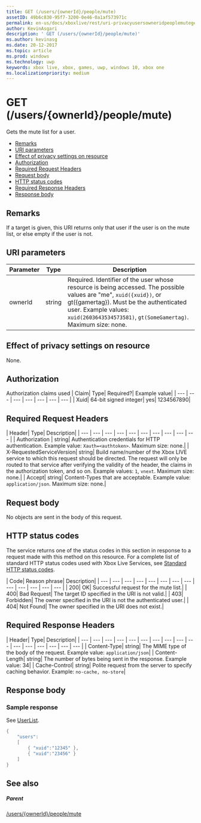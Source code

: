 ```yaml
---
title: GET (/users/{ownerId}/people/mute)
assetID: 49b6c830-95f7-3200-0e46-0a1af573971c
permalink: en-us/docs/xboxlive/rest/uri-privacyusersowneridpeoplemuteget.html
author: KevinAsgari
description: ' GET (/users/{ownerId}/people/mute)'
ms.author: kevinasg
ms.date: 20-12-2017
ms.topic: article
ms.prod: windows
ms.technology: uwp
keywords: xbox live, xbox, games, uwp, windows 10, xbox one
ms.localizationpriority: medium
---
```



# GET (/users/{ownerId}/people/mute)
Gets the mute list for a user.

  * [Remarks](#ID4EQ)
  * [URI parameters](#ID4EZ)
  * [Effect of privacy settings on resource](#ID4EEB)
  * [Authorization](#ID4ENB)
  * [Required Request Headers](#ID4ESC)
  * [Request body](#ID4EPE)
  * [HTTP status codes](#ID4E1E)
  * [Required Response Headers](#ID4E3G)
  * [Response body](#ID4ETAAC)

<a id="ID4EQ"></a>


## Remarks

If a target is given, this URI returns only that user if the user is on the mute list, or else empty if the user is not.

<a id="ID4EZ"></a>


## URI parameters

| Parameter| Type| Description|
| --- | --- | --- |
| ownerId| string| Required. Identifier of the user whose resource is being accessed. The possible values are "me", <code>xuid({xuid})</code>, or gt({gamertag}). Must be the authenticated user. Example values: <code>xuid(2603643534573581)</code>, <code>gt(SomeGamertag)</code>. Maximum size: none. |

<a id="ID4EEB"></a>


## Effect of privacy settings on resource

None.

<a id="ID4ENB"></a>


## Authorization

Authorization claims used | Claim| Type| Required?| Example value|
| --- | --- | --- | --- | --- | --- | --- |
| Xuid| 64-bit signed integer| yes| 1234567890|

<a id="ID4ESC"></a>


## Required Request Headers

| Header| Type| Description|
| --- | --- | --- | --- | --- | --- | --- | --- | --- | --- |
| Authorization | string| Authentication credentials for HTTP authentication. Example value: <code>Xauth=&lt;authtoken></code>. Maximum size: none.|
| X-RequestedServiceVersion| string| Build name/number of the Xbox LIVE service to which this request should be directed. The request will only be routed to that service after verifying the validity of the header, the claims in the authorization token, and so on. Example values: <code>1</code>, <code>vnext</code>. Maximum size: none.|
| Accept| string| Content-Types that are acceptable. Example value: <code>application/json</code>. Maximum size: none.|

<a id="ID4EPE"></a>


## Request body

No objects are sent in the body of this request.

<a id="ID4E1E"></a>


## HTTP status codes

The service returns one of the status codes in this section in response to a request made with this method on this resource. For a complete list of standard HTTP status codes used with Xbox Live Services, see [Standard HTTP status codes](../../additional/httpstatuscodes.md).

| Code| Reason phrase| Description|
| --- | --- | --- | --- | --- | --- | --- | --- | --- | --- | --- | --- | --- |
| 200| OK| Successful request for the mute list.|
| 400| Bad Request| The target ID specified in the URI is not valid.|
| 403| Forbidden| The owner specified in the URI is not the authenticated user.|
| 404| Not Found| The owner specified in the URI does not exist.|

<a id="ID4E3G"></a>


## Required Response Headers

| Header| Type| Description|
| --- | --- | --- | --- | --- | --- | --- | --- | --- | --- | --- | --- | --- | --- | --- | --- |
| Content-Type| string| The MIME type of the body of the request. Example value: <code>application/json</code>|
| Content-Length| string| The number of bytes being sent in the response. Example value: 34|
| Cache-Control| string| Polite request from the server to specify caching behavior. Example: <code>no-cache, no-store</code>|

<a id="ID4ETAAC"></a>


## Response body

<a id="ID4EZAAC"></a>


### Sample response

See [UserList](../../json/json-userlist.md).


```cpp
{
    "users":
    [
        { "xuid":"12345" },
        { "xuid":"23456" }
    ]
}

```


<a id="ID4EJBAC"></a>


## See also

<a id="ID4ELBAC"></a>


##### Parent

[/users/{ownerId}/people/mute](uri-privacyusersowneridpeoplemute.md)
